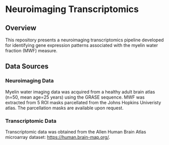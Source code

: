 # Neuroimaging Transcriptomics

## Overview
This repository presents a neuroimaging transcriptomics pipeline developed for identifying gene expression patterns associated with the myelin water fraction (MWF) measure.

## Data Sources
### Neuroimaging Data
Myelin water imaging data was acquired from a healthy adult brain atlas (n=50, mean age=25 years) using the GRASE sequence. MWF was extracted from 5 ROI masks parcellated from the Johns Hopkins Univeristy atlas. The parcellation masks are available upon request.
### Transcriptomic Data
Transcriptomic data was obtained from the Allen Human Brain Atlas microarray dataset: https://human.brain-map.org/.
